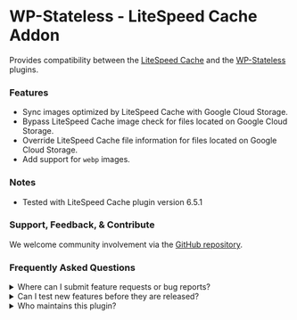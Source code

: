 # WP-Stateless - LiteSpeed Cache Addon

Provides compatibility between the [LiteSpeed Cache](https://wordpress.org/plugins/litespeed-cache/) and the [WP-Stateless](https://wordpress.org/plugins/wp-stateless/) plugins.

### Features

* Sync images optimized by LiteSpeed Cache with Google Cloud Storage.
* Bypass LiteSpeed Cache image check for files located on Google Cloud Storage.
* Override LiteSpeed Cache file information for files located on Google Cloud Storage.
* Add support for `webp` images.  

### Notes

* Tested with LiteSpeed Cache plugin version 6.5.1

### Support, Feedback, & Contribute

We welcome community involvement via the [GitHub repository](https://github.com/udx/wp-stateless-litespeed-cache-addon).

### Frequently Asked Questions

<details>
<summary>Where can I submit feature requests or bug reports?</summary>

We encourage community feedback and discussion through issues on the [GitHub repository](https://github.com/udx/wp-stateless-litespeed-cache-addon/issues).
</details>

<details>
<summary>Can I test new features before they are released?</summary>

To ensure new releases cause as little disruption as possible, we rely on early adopters who assist us by testing out new features before they are released. [Please contact us](https://udx.io/) if you are interested in becoming an early adopter.
</details>

<details>
<summary>Who maintains this plugin?</summary>

[UDX](https://udx.io/) maintains this plugin by continuing development through its own staff, reviewing pull requests, testing, and steering the overall release schedule. UDX is located in Durham, North Carolina, and provides WordPress engineering and hosting services to clients throughout the United States.
</details>
